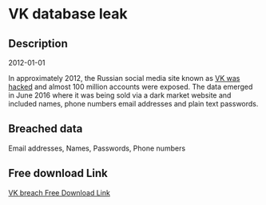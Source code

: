 # VK database leak

## Description

2012-01-01

In approximately 2012, the Russian social media site known as <a href="http://motherboard.vice.com/read/another-day-another-hack-100-million-accounts-for-vk-russias-facebook" target="_blank" rel="noopener">VK was hacked</a> and almost 100 million accounts were exposed. The data emerged in June 2016 where it was being sold via a dark market website and included names, phone numbers email addresses and plain text passwords.

## Breached data

Email addresses, Names, Passwords, Phone numbers

## Free download Link

[VK breach Free Download Link](https://tinyurl.com/2b2k277t)